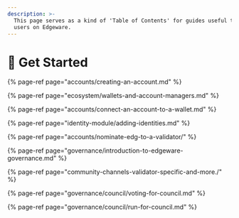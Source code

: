 ```yaml
---
description: >-
  This page serves as a kind of 'Table of Contents' for guides useful to new
  users on Edgeware.
---
```


# 🎊 Get Started

{% page-ref page="accounts/creating-an-account.md" %}

{% page-ref page="ecosystem/wallets-and-account-managers.md" %}

{% page-ref page="accounts/connect-an-account-to-a-wallet.md" %}

{% page-ref page="identity-module/adding-identities.md" %}

{% page-ref page="accounts/nominate-edg-to-a-validator/" %}

{% page-ref page="governance/introduction-to-edgeware-governance.md" %}

{% page-ref page="community-channels-validator-specific-and-more./" %}

{% page-ref page="governance/council/voting-for-council.md" %}

{% page-ref page="governance/council/run-for-council.md" %}



